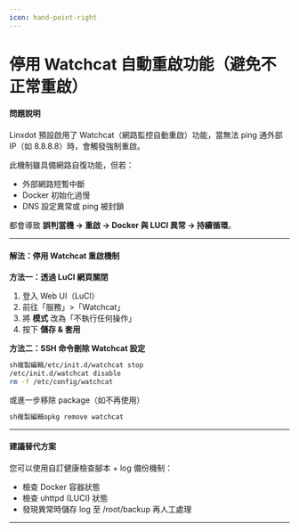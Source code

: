 ```yaml
---
icon: hand-point-right
---
```


# 停用 Watchcat 自動重啟功能（避免不正常重啟）

#### 問題說明

Linxdot 預設啟用了 Watchcat（網路監控自動重啟）功能，當無法 ping 通外部 IP（如 8.8.8.8）時，會觸發強制重啟。

此機制雖具備網路自復功能，但若：

* 外部網路短暫中斷
* Docker 初始化過慢
* DNS 設定異常或 ping 被封鎖

都會導致 **誤判當機 → 重啟 → Docker 與 LUCI 異常 → 持續循環**。

***

#### 解法：停用 Watchcat 重啟機制

**方法一：透過 LuCI 網頁關閉**

1. 登入 Web UI（LuCI）
2. 前往「服務」>「Watchcat」
3. 將 **模式** 改為「不執行任何操作」
4. 按下 **儲存 & 套用**

**方法二：SSH 命令刪除 Watchcat 設定**

```sh
sh複製編輯/etc/init.d/watchcat stop
/etc/init.d/watchcat disable
rm -f /etc/config/watchcat
```

或進一步移除 package（如不再使用）

```sh
sh複製編輯opkg remove watchcat
```

***

#### 建議替代方案

您可以使用自訂健康檢查腳本 + log 備份機制：

* 檢查 Docker 容器狀態
* 檢查 uhttpd (LUCI) 狀態
* 發現異常時儲存 log 至 /root/backup 再人工處理

***
